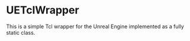 # UETclWrapper
This is a simple Tcl wrapper for the Unreal Engine implemented as a fully static class.
